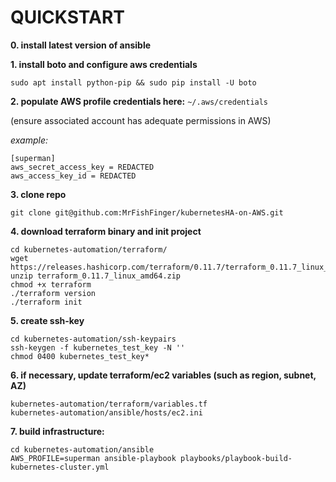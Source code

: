 # QUICKSTART

**0. install latest version of ansible**


**1. install boto and configure aws credentials**

`sudo apt install python-pip && sudo pip install -U boto`


**2. populate AWS profile credentials here:** `~/.aws/credentials`

(ensure associated account has adequate permissions in AWS)

*example:*
```
[superman]
aws_secret_access_key = REDACTED
aws_access_key_id = REDACTED
```


**3. clone repo**

`git clone git@github.com:MrFishFinger/kubernetesHA-on-AWS.git`


**4. download terraform binary and init project**

```
cd kubernetes-automation/terraform/
wget https://releases.hashicorp.com/terraform/0.11.7/terraform_0.11.7_linux_amd64.zip
unzip terraform_0.11.7_linux_amd64.zip
chmod +x terraform
./terraform version
./terraform init
```


**5. create ssh-key**
```
cd kubernetes-automation/ssh-keypairs
ssh-keygen -f kubernetes_test_key -N ''
chmod 0400 kubernetes_test_key*
```


**6. if necessary, update terraform/ec2 variables (such as region, subnet, AZ)**

```
kubernetes-automation/terraform/variables.tf
kubernetes-automation/ansible/hosts/ec2.ini
```

**7. build infrastructure:**

```
cd kubernetes-automation/ansible
AWS_PROFILE=superman ansible-playbook playbooks/playbook-build-kubernetes-cluster.yml
```
